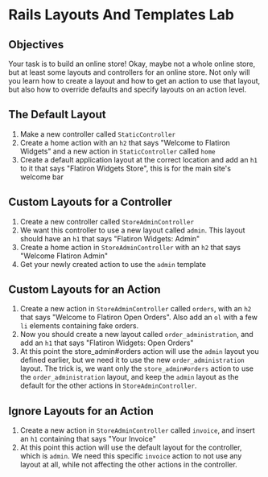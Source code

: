 # Rails Layouts And Templates Lab

## Objectives


Your task is to build an online store! Okay, maybe not a whole online store, but at least some layouts and controllers for an online store. Not only will you learn how to create a layout and how to get an action to use that layout, but also how to override defaults and specify layouts on an action level.

## The Default Layout

1. Make a new controller called `StaticController`
2. Create a home action with an `h2` that says "Welcome to Flatiron Widgets" and a new action in `StaticController` called `home`
3. Create a default application layout at the correct location and add an `h1` to it that says "Flatiron Widgets Store", this is for the main site's welcome bar

## Custom Layouts for a Controller

1. Create a new controller called `StoreAdminController`
2. We want this controller to use a new layout called `admin`. This layout should have an `h1` that says "Flatiron Widgets: Admin"
3. Create a home action in `StoreAdminController` with an `h2` that says  "Welcome Flatiron Admin"
4. Get your newly created action to use the `admin` template

## Custom Layouts for an Action

1. Create a new action in `StoreAdminController` called `orders`, with an `h2` that says "Welcome to Flatiron Open Orders". Also add an `ol` with a few `li` elements containing fake orders.
2. Now you should create a new layout called `order_administration`, and add an `h1` that says "Flatiron Widgets: Open Orders"
3. At this point the store_admin#orders action will use the `admin` layout you defined earlier, but we need it to use the new `order_administration` layout. The trick is, we want only the `store_admin#orders` action to use the `order_administration` layout, and keep the `admin` layout as the default for the other actions in `StoreAdminController`.

## Ignore Layouts for an Action

1. Create a new action in `StoreAdminController` called `invoice`, and insert an `h1` containing that says "Your Invoice"
2. At this point this action will use the default layout for the controller, which is `admin`. We need this specific `invoice` action to not use any layout at all, while not affecting the other actions in the controller.
